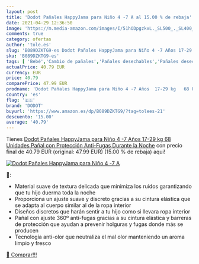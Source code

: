 ```yaml
---
layout: post
title: 'Dodot Pañales HappyJama para Niño 4 -7 A al 15.00 % de rebaja'
date: 2021-04-29 12:36:50
image: 'https://m.media-amazon.com/images/I/51hODpgzkxL._SL500_._SL400_.jpg'
comments: true
category: ofertas
author: 'tole.es'
slug: 'B089DZKTG9-es Dodot Pañales HappyJama para Niño 4 -7 Años 17-29 kg 68...'
sku: 'B089DZKTG9-es'
tags: [ 'Bebé','Cambio de pañales','Pañales desechables','Pañales desechables para bebés','Pañales para bebé','dodot','pañal','pañales', ]
actualPrice: 40.79 EUR
currency: EUR
price: 40.79
comparePrice: 47.99 EUR
prodname: 'Dodot Pañales HappyJama para Niño 4 -7 Años  17-29 kg   68 Unidades  Pañal con Protección Anti-Fugas Durante la Noche'
country: 'es'
flag: '🇪🇸'
brand: 'DODOT'
buyurl: 'https://www.amazon.es/dp/B089DZKTG9/?tag=tolees-21'
descuento: '15.00'
average: '40.79'
---
```


Tienes [Dodot Pañales HappyJama para Niño 4 -7 Años  17-29 kg   68 Unidades  Pañal con Protección Anti-Fugas Durante la Noche](https://www.amazon.es/dp/B089DZKTG9/?tag=tolees-21) con precio final de  40.79 EUR (original: 47.99 EUR) (15.00 %  de rebaja) aqui!

[![Dodot Pañales HappyJama para Niño 4 -7 A](https://m.media-amazon.com/images/I/51hODpgzkxL._SL500_._SL400_.jpg)](https://www.amazon.es/dp/B089DZKTG9/?tag=tolees-21)

🔎:

- Material suave de textura delicada que minimiza los ruidos garantizando que tu hijo duerma toda la noche
- Proporciona un ajuste suave y discreto gracias a su cintura elástica que se adapta al cuerpo similar al de la ropa interior
- Diseños discretos que harán sentir a tu hijo como si llevara ropa interior
- Pañal con ajuste 360º anti-fugas gracias a su cintura elástica y barreras de protección que ayudan a prevenir holguras y fugas donde más se producen
- Tecnología anti-olor que neutraliza el mal olor manteniendo un aroma limpio y fresco

[🛒 Comprar!!!](https://www.amazon.es/dp/B089DZKTG9/?tag=tolees-21)
